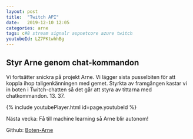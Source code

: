 ```yaml
---
layout: post
title:  "Twitch API"
date:   2019-12-10 12:05
categories: arne
tags: c#8 stream signalr aspnetcore azure twitch
youtubeId: LZ7PKtwhhBg
---
```


## Styr Arne genom chat-kommandon
Vi fortsätter snickra på projekt Arne. Vi lägger sista pusselbiten för att koppla ihop taligenkänningen med gemet. Styrkta av framgången kastar vi in boten i Twitch-chatten så det går att styra av tittarna med chatkommandon. 13. 37. 

{% include youtubePlayer.html id=page.youtubeId %}

Nästa vecka: Få till machine learning så Arne blir autonom!

Github: [Boten-Arne](https://github.com/skarlman/Boten-Arne)
